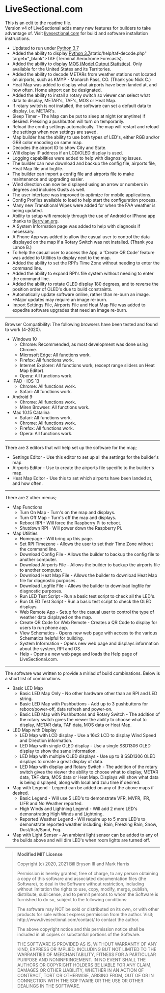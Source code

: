 # LiveSectional.com

<head>
    <link rel="stylesheet" href='/static/style-v4.css' />
</head>
<body>
     <p class="lead">
	This is an edit to the readme file.<br>
        Version v4 of LiveSectional adds many new features for builders to take advantage of. Visit <a class="text-danger" href="http://livesectional.com" target="_blank">livesectional.com</a> for build and software installation instructions.
        <ul>
          <li>Updated to run under <a class="text-danger" href="https://docs.python.org/3/howto/pyporting.html" target="_blank">Python 3.7</a>
          <li>Added the ability to display <a class="text-danger" href="https://www.aviationweather.gov/<a class="text-danger" href="https://docs.python.org/3/howto/pyporting.html" target="_blank">Python 3.7</a>static/help/taf-decode.php" target="_blank">TAF (Terminal Aerodrome Forecasts)</a>.
          <li>Added the ability to display <a class="text-danger" href="https://www.weather.gov/mdl/mos_home" target="_blank">MOS (Model Output Statistics)</a>. Only available for the United States and its Territories.
          <li>Added the ability to decode METARs from weather stations not located on airports, such as KMYP - 	Monarch Pass, CO. (Thank you Nick C.)
          <li>Heat Map was added to display what airports have been landed at, and how often. Home airport can be designated.
	  <li>Added the ability to install a rotary switch so viewer can select what data to display, METAR's, TAF's, MOS or Heat Map.
          <li>If rotary switch is not installed, the software can set a default data to display. i.e. METAR's.
          <li>Sleep Timer - The Map can be put to sleep at night (or anytime) if desired. Pressing a pushbutton will turn on temporarily.
          <li>Reload the config settings automatically. The map will restart and reload the settings when new settings are saved.
          <li>Map builder has the ability to use both types of LED's, either RGB and/or GRB color encoding on same map.
          <li>Decodes the airport ID to show City and State. 
          <li>Will display IP address if an LCD/OLED display is used.
	  <li>Logging capabilities were added to help with diagnosing issues.
          <li>The builder can now download and backup the config file, airports file, Heat Map file and logfile.
          <li>The builder can import a config file and airports file to make maintenance and upgrading easier.
          <li>Wind direction can now be displayed using an arrow or numbers in degrees and includes Gusts as well.
          <li>The user interface was improved to optimize for mobile applications.
          <li>Config Profiles available to load to help start the configuration process.
          <li>Many new Transitional Wipes were added for when the FAA weather is being updated.
          <li>Ability to setup wifi remotely through the use of Android or IPhone app thanks to  <a class="text-danger" href="http://berrylan.org" target="_blank">Berrylan.org</a>.
          <li>A System Information page was added to help with diagnosis if necessary. 
          <li>A Phone App was added to allow the casual user to control the data displayed on the map if a Rotary Switch was not installed. (Thank you Lance B.)
          <li>To help the casual user to access the App, a 'Create QR Code' feature was added to Utilities to display next to the map.
          <li>Added the ability to set the RPI's Time Zone without needing to enter the command line.
          <li>Added the ability to expand RPI's file system without needing to enter the command line.
          <li>Added the ability to rotate OLED display 180 degrees, and to reverse the position order of OLED's due to build constraints.
          <li>Automatically update software online, rather than re-burn an image. *Major updates may require an image re-burn.
          <li>Import Settings File, Airports File and Heat Map File was added to expedite software upgrades that need an image re-burn.
        </ul>
    </p>
  <hr>
    <p class="lead">
        Browser Compatibility: The following browsers have been tested and found to work (4-2020).        
        <ul>
          <li>Windows 10
          <ul>
            <li>Chrome: Recommended, as most development was done using Chrome.
            <li>Microsoft Edge: All functions work.
            <li>Firefox: All functions work.
            <li>Internet Explorer: All functions work, (except range sliders on Heat Map Editor).   
            <li>Opera: All functions work.
          </ul>
          <li>IPAD - IOS 13
          <ul>
            <li>Chrome: All functions work.
            <li>Safari: All functions work.
          </ul>
          <li>Android 9
          <ul>
            <li>Chrome: All functions work.
            <li>Miren Browser: All functions work.    
          </ul>
          <li>Mac 10.15 Catalina
          <ul>
            <li>Safari: All functions work.
            <li>Chrome: All functions work.
            <li>Firefox: All functions work.
            <li>Opera: All functions work.
          </ul>
        </ul>
    </p>
  <hr>
    <p class="lead">
	There are 3 editors that will help set up the software for the map;
	<ul>
	  <li>Settings Editor - Use this editor to set up all the settings for the builder's map.
	  <li>Airports Editor - Use to create the airports file specific to the builder's map.
	  <li>Heat Map Editor - Use this to set which airports have been landed at, and how often.
	</ul>
    </p>
  <hr>
    <p class="lead">
        There are 2 other menus;
        <ul>
          <li>Map Functions
	  <ul>
	     <li>Turn On Map - Turn's on the map and displays.
	     <li>Turn Off Map - Turn's off the map and displays.
	     <li>Reboot RPI - Will force the Raspberry Pi to reboot.
	     <li>Shutdown RPI - Will power down the Raspberry Pi.
             </ul>
          <li>Map Utilities
          <ul>
             <li>Homepage - Will bring up this page.
             <li>Set RPI Timezone - Allows the user to set their Time Zone without the command line.
             <li>Download Config File - Allows the builder to backup the config file to another computer.         
             <li>Download Airports File - Allows the builder to backup the airports file to another computer.
             <li>Download Heat Map File - Allows the builder to download Heat Map file for diagnostic purposes.
             <li>Download Logfile File - Allows the builder to download logfile for diagnostic purposes.                  
             <li>Run LED Test Script - Run a basic test script to check all the LED's.
             <li>Run OLED Test Script - Run a basic test script to check the OLED displays.
             <li>Web Remote App - Setup for the casual user to control the type of weather data displayed on the map.
             <li>Create QR Code for Web Remote - Creates a QR Code to display for users to run phone app.
             <li>View Schematics - Opens new web page with access to the various Schematics helpful for building.
             <li>System Information - Opens new web page and displays information about the system, RPI and OS.
             <li>Help - Opens a new web page and loads the Help page of LiveSectional.com.
            </ul>
        </ul>
    </p>
  <hr>
    <p class="lead">
        The software was written to provide a miriad of build combinations. Below is a short list of combinations.
        <ul>
	  <li>Basic LED Map
	     <ul>
              <li>Basic LED Map Only - No other hardware other than an RPI and LED string.
              <li>Basic LED Map with Pushbuttons - Add up to 3 pushbuttons for reboot/power-off, data refresh and power-on.
              <li>Basic LED Map with Pushbuttons and Rotary Switch - The addition of the rotary switch gives the viewer the 
	          ability to choose what to display, METAR data, TAF data, MOS data or Heat Map.
	     </ul>
	  <li>LED Map with Display 
             <ul>
              <li>LED Map with LCD display - Use a 16x2 LCD to display Wind Speed and Direction information.
	      <li>LED Map with single OLED display - Use a single SSD1306 OLED display to show the same information.
              <li>LED Map with multiple OLED displays - Use up to 8 SSD1306 OLED displays to create a great display of data.
              <li>LED Map with display and Rotary Switch - The addition of the rotary switch gives the viewer the
                  ability to choose what to display, METAR data, TAF data, MOS data or Heat Map. Displays will show what data 
		  is being displayed, along with local and zulu time if desired.
	     </ul>
	  <li>Map with Legend - Legend can be added on any of the above maps if desired.
	     <ul>
              <li>Basic Legend - Will use 5 LED's to demonstrate VFR, MVFR, IFR, LIFR and No Weather reported.	
	      <li>High Winds and Lightning Legend - Will add 2 more LED's demonstrating High Winds and Lightning.
	      <li>Reported Weather Legend - Will require up to 5 more LED's to demonstrate reported weather including;
		  Rain, Freezing Rain, Snow, Dust/Ash/Sand, Fog.
	     </ul>
	  <li>Map with Light Sensor - An ambient light sensor can be added to any of the builds above and will 
              dim LED's when room lights are turned off.        
        </ul>
    </p>
 
  <hr>

  <blockquote class="blockquote">
  <p><b>Modified MIT License</b></p>

  <p>Copyright (c) 2020, 2021 Bill Bryson III and Mark Harris</p>

  <p>Permission is hereby granted, free of charge, to any person obtaining a copy
     of this software and associated documentation files (the Software), to deal
     in the Software without restriction, including without limitation the rights
     to use, copy, modify, merge, publish, distribute, sublicense, and to permit
     persons to whom the Software is furnished to do so, subject to the following conditions:</p>

  <p>The software may NOT be sold or distributed on its own, or with other products
     for sale without express permission from the author.
     Visit; http://www.livesectional.com/contact/ to contact the author.</p>

  <p>The above copyright notice and this permission notice shall be included in all
     copies or substantial portions of the Software.</p>

  <p>THE SOFTWARE IS PROVIDED AS IS, WITHOUT WARRANTY OF ANY KIND, EXPRESS OR
     IMPLIED, INCLUDING BUT NOT LIMITED TO THE WARRANTIES OF MERCHANTABILITY,
     FITNESS FOR A PARTICULAR PURPOSE AND NONINFRINGEMENT. IN NO EVENT SHALL THE
     AUTHORS OR COPYRIGHT HOLDERS BE LIABLE FOR ANY CLAIM, DAMAGES OR OTHER
     LIABILITY, WHETHER IN AN ACTION OF CONTRACT, TORT OR OTHERWISE, ARISING FROM,
     OUT OF OR IN CONNECTION WITH THE SOFTWARE OR THE USE OR OTHER DEALINGS IN THE
     SOFTWARE.</p>
  </blockquote>
</div>
</section>
</div>
</body>
